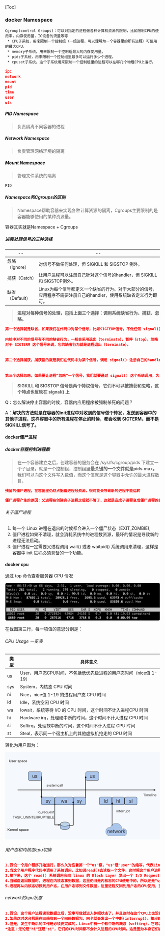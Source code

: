 

[Toc]



### docker Namespace

```
Cgroup(control Groups)：可以对指定的进程做各种计算机资源的限制，比如限制CPU的使用率，内存使用量，IO设备的流量等等
 * CPU子系统，用来限制一个控制组（一组进程，可以理解为一个容器里的所有进程）可使用的最大CPU。
 * memory子系统，用来限制一个控制组最大的内存使用量。
 * pids子系统，用来限制一个控制组里最多可以运行多少个进程。
 * cpuset子系统，这个子系统用来限制一个控制组里的进程可以在哪几个物理CPU上运行。
```

```json
ipc
network
mount
pid
time
user
uts
```

##### PID Namespace

> 负责隔离不同容器的进程

##### Network Namespace

> 负责管理网络环境的隔离

##### Mount Namespace

> 管理文件系统的隔离 

```
PID
```

##### Namespace和Cgroups的区别

>   Namespace帮助容器来实现各种计算资源的隔离，Cgroups主要限制的是容器能够使用的某种资源量。

容器其实就是Namespace + Cgroups



##### 进程处理信号的三种选择

| --             | --                                               |
| -------------- | ------------------------------------------------ |
| 忽略（Ignore） | 对信号不做任何处理，但 SIGKILL 和 SIGSTOP 例外。 |
|捕获（Catch） | 让用户进程可以注册自己针对这个信号的handler，但 SIGKILL 和 SIGSTOP例外。|
| 缺省（Default） | Linux为每个信号都定义一个缺省的行为。对于大部分的信号，应用程序不需要注册自己的handler，使用系统缺省定义行为即可。 |

> **进程对每种信号的处理，包括上面三个选择：调用系统缺省行为、捕获、忽略。**

```json
第一个选择就是缺省，如果我们在代码中对某个信号，比如SIGTERM信号，不做任何 signal() 相关的系统调用，那么在进程运行的时候，如果接受到信号 SIGTERM，进程就会执行内核中 SIGTERM 信号的缺省代码。

内核中对不同的信号有不同的缺省行为，一般会采用退出（terminate），暂停（stop），忽略（ignore）这三种行为中的一种。
对于 SIGTERM 这个信号来说，它的缺省行为就是进程退出（terminate）。


第二个选择捕获，捕获指的就是我们在代码中为某个信号，调用 signal() 注册自己的handler。这样进程在运行的时候，一旦接受到信号，就不会再去执行内核中的缺省代码，而是会执行通过 signal() 注册的handler。


第三个选择忽略，如果要让进程“忽略”一个信号，我们就要通过 signal() 这个系统调用，为这个信号注册一个特殊的handler，也就是 SIG_IGN.
```

> **SIGKILL 和 SIGSTOP 信号是两个特权信号，它们不可以被捕获和忽略，这个特点也反映在 signal() 上**

Q：怎么解决停止容器的时候，容器内应用程序被强制杀死的问题？

A：**解决的方法就是在容器的init进程中对收到的信号做个转发，发送到容器中的其他子进程，这样容器中的所有进程在停止的时候，都会收到 SIGTERM，而不是 SIGKILL信号了。**






#### docker僵尸进程

##### docker容器控制进程数

> 在一个容器建立之后，创建容器的服务会在 /sys/fs/cgroup/pids 下建立一个子目录，就是一个控制组，控制组里**最关键的一个文件就是pids.max。** 我们可以向这个文件写入数值，而这个值就是这个容器中允许的最大进程数目。


```json
残留的僵尸进程，在容器里仍然占据着进程号资源，很可能会导致新的进程不能运转
```

```json
僵尸进程产生的原因：父进程在创建完子进程之后就不管了，这就是造成子进程变成僵尸进程的原因。需要父进程调用 wait() 或者 waitpid() 系统调用来避免僵尸进程产生。
```

###### 关于僵尸进程

1. 每一个 Linux 进程在退出的时候都会进入一个僵尸状态（EXIT_ZOMBIE);
2. 僵尸进程如果不清理，就会消耗系统中的进程数资源，最坏的情况是导致新的进程无法启动。
3. 僵尸进程一定需要父进程调用 wait() 或者 waitpid() 系统调用来清理，这样是容器中 init 进程必须具备的一个功能。



#### docker cpu


通过 top 命令查看服务器 CPU 情况

![image-20210218205751902](image-20210218205751902.png)

在截图第三行，每一项值的意思分别是：

###### CPU Usage 一览表

| 类型 | 具体含义 |
|--|--|
| us | User，用户态CPU时间，不包括低优先级进程的用户态时间（nice值 1- 19）|
| sys | System，内核态 CPU 时间 |
| ni | Nice，nice值 1-19 的进程用户态 CPU 时间 |
| id | Idle，系统空闲 CPU 时间 |
| wa | Iowait，系统等待 I/O 的 CPU 时间，这个时间不计入进程CPU 时间 |
| hi | Hardware irq，处理硬中断的时间，这个时间不计入进程 CPU 时间 |
| si | Softirq，处理软中断的时间，这个时间不计入进程 CPU 时间 |
| st | Steal，表示同一个宿主机上的其他虚拟机抢走的 CPU 时间 |



转化为用户图为：

![image-20210218210315159](image-20210218210315159.png)

###### 用户态和内核态cpu切换

```json
1.假设一个用户程序开始运行，那么久对应着第一个"us"框，"us"是"user"的缩写，代表Linux的用户态CPU Usage。
2.当这个用户程序代码中调用了系统调用，比如说read()去读取一个文件，这时候这个用户进程就会从用户态切换到内核态。内核态 read() 系统调用在读到真正 disk 上的文件前，就会进行一些文件系统层的操作。那么这些代码指令的消耗就属于"sy",这里就对应上面图里的第二个框。"sy"是"system"的缩写，代表内核态 CPU 使用。
3.接下来，这个 read() 系统调用会向 linux 的 Block Layer 发出一个 I/O Request，触发一个真正的磁盘读取操作。这时候，这个进程一般会被置为 TASK_UNINTERRUPTIBLE。而Linux会把这段时间标示成"wa",对应图里的第三个框，"wa"是"wait"的缩写，代表等待I/O的时间，这里的 I/O指 Disk I/O。
4.当磁盘返回数据时，进程在内核态拿到数据，这里仍旧是内核态的CPU使用中的，所以还是"sy"状态。
5.进程再从内核态切换到用户态，在用户态得到文件数据，这里进程又回到用户态的CPU使用，变成"us"状态。
```

###### network的cpu状态

```json
1.假设，这个用户进程读取数据之后，没事可做就进入休眠状态了，并且这时在这个CPU上也没有其他需要运行的进程了，那么系统就会进入"id"这个步骤，"id"是"idle"的缩写，代表系统处于空闲状态。
2.如果这时这台机器在网络收到一个网络数据包，网卡就会发出一个中断(interrupt)。相应的，CPU会响应中断，然后进入中断服务程序。这时CPU就会进入"hi"，也就是第七个框，"hi"是"hardware irq"的缩写，代表CPU处理硬中断的开销。由于我们的中断服务处理需要关闭中断，所以这个硬中断的时间不能太长。
3.但是，发生中断后的工作是必须要完成的，Linux中有一个软中断的概念（softirq），它可以完成这些耗时比较长的工作。可以这样理解软中断，从网卡到收到数据包的大部分工作，都是通过软中断来处理的。那么cpu就会进入到第八个框，"si",这里是"softirq"的缩写，代表CPU处理软中断的开销。
*注意：无论是"hi"还是"si"，它们的CPU时间都不会计入进程的CPU时间。这是因为本身它们在处理的时候就不属于任何一个进程。*
```



